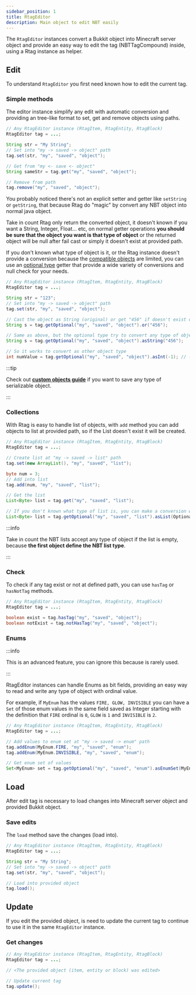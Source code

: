 ```yaml
---
sidebar_position: 1
title: RtagEditor
description: Main object to edit NBT easily
---
```


The `RtagEditor` instances convert a Bukkit object into Minecraft server object and provide an easy way to edit the tag (NBTTagCompound) inside, using a Rtag instance as helper.

## Edit

To understand `RtagEditor` you first need known how to edit the current tag.

### Simple methods

The editor instance simplify any edit with automatic conversion and providing an tree-like format to set, get and remove objects using paths.

```java
// Any RtagEditor instance (RtagItem, RtagEntity, RtagBlock)
RtagEditor tag = ...;

String str = "My String";
// Set into "my -> saved -> object" path
tag.set(str, "my", "saved", "object");

// Get from "my <- save <- object"
String sameStr = tag.get("my", "saved", "object");

// Remove from path
tag.remove("my", "saved", "object");
```

You probably noticed there's not an explicit setter and getter like `setString` or `getString`, that because Rtag do "magic" by convert any NBT object into normal java object.

Take in count Rtag only return the converted object, it doesn't known if you want a String, Integer, Float... etc, on normal getter operations **you should be sure that the object you want is that type of object** or the returned object will be null after fail cast or simply it doesn't exist at provided path.

If you don't known what type of object is it, or the Rtag instance doesn't provide a conversion because the [compatible objects](intro/#compatible-objects) are limited, you can use an [optional type](feature/types/) getter that provide a wide variety of conversions and null check for your needs.

```java
// Any RtagEditor instance (RtagItem, RtagEntity, RtagBlock)
RtagEditor tag = ...;

String str = "123";
// Set into "my -> saved -> object" path
tag.set(str, "my", "saved", "object");

// Cast the object as String (original) or get "456" if doesn't exist or cast fails
String s = tag.getOptional("my", "saved", "object").or("456");

// Same as above, but the optional type try to convert any type of object to String
String s = tag.getOptional("my", "saved", "object").asString("456");

// So it works to convert as other object type
int numValue = tag.getOptional("my", "saved", "object").asInt(-1); // -1 as default int
```

:::tip

Check out **[custom objects guide](feature/custom-objects/)** if you want to save any type of serializable object.

:::

### Collections

With Rtag is easy to handle list of objects, with `add` method you can add objects to list at provided path, so if the List doesn't exist it will be created.

```java
// Any RtagEditor instance (RtagItem, RtagEntity, RtagBlock)
RtagEditor tag = ...;

// Create list at "my -> saved -> list" path
tag.set(new ArrayList(), "my", "saved", "list");

byte num = 3;
// Add into list
tag.add(num, "my", "saved", "list");

// Get the list
List<Byte> list = tag.get("my", "saved", "list");

// If you don't known what type of list is, you can make a conversion with optional type
List<Byte> list = tag.getOptional("my", "saved", "list").asList(OptionalType::asByte);
```

:::info

Take in count the NBT lists accept any type of object if the list is empty, because **the first object define the NBT list type**.

:::

### Check

To check if any tag exist or not at defined path, you can use `hasTag` or `hasNotTag` methods.

```java
// Any RtagEditor instance (RtagItem, RtagEntity, RtagBlock)
RtagEditor tag = ...;

boolean exist = tag.hasTag("my", "saved", "object");
boolean notExist = tag.notHasTag("my", "saved", "object");
```

### Enums

:::info

This is an advanced feature, you can ignore this because is rarely used.

:::

RtagEditor instances can handle Enums as bit fields, providing an easy way to read and write any type of object with ordinal value.

For example, if `MyEnum` has the values `FIRE, GLOW, INVISIBLE` you can have a `Set` of those enum values in the same field saved as Integer starting with the definition that `FIRE` ordinal is `0`, `GLOW` is `1` and `INVISIBLE` is `2`.

```java
// Any RtagEditor instance (RtagItem, RtagEntity, RtagBlock)
RtagEditor tag = ...;

// Add values to enum set at "my -> saved -> enum" path
tag.addEnum(MyEnum.FIRE, "my", "saved", "enum");
tag.addEnum(MyEnum.INVISIBLE, "my", "saved", "enum");

// Get enum set of values
Set<MyEnum> set = tag.getOptional("my", "saved", "enum").asEnumSet(MyEnum.class);
```

## Load

After edit tag is necessary to load changes into Minecraft server object and provided Bukkit object.

### Save edits

The `load` method save the changes (load into).

```java
// Any RtagEditor instance (RtagItem, RtagEntity, RtagBlock)
RtagEditor tag = ...;

String str = "My String";
// Set into "my -> saved -> object" path
tag.set(str, "my", "saved", "object");

// Load into provided object
tag.load();
```

## Update

If you edit the provided object, is need to update the current tag to continue to use it in the same `RtagEditor` instance.

### Get changes

```java
// Any RtagEditor instance (RtagItem, RtagEntity, RtagBlock)
RtagEditor tag = ...;

// <The provided object (item, entity or block) was edited>

// Update current tag
tag.update();
```